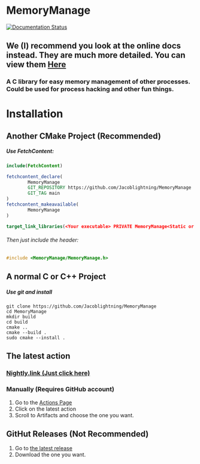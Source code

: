 # MemoryManage

[![Documentation Status](https://readthedocs.org/projects/memorymanage/badge/?version=latest)](https://memorymanage.readthedocs.io/en/latest/?badge=latest)

## We (I) recommend you look at the online docs instead. They are much more detailed. You can view them [Here](https://memorymanage.readthedocs.io)
### A C library for easy memory management of other processes. Could be used for process hacking and other fun things.
# Installation
## Another CMake Project (Recommended)
##### Use FetchContent:
```cmake
include(FetchContent)

fetchcontent_declare(
        MemoryManage
        GIT_REPOSITORY https://github.com/Jacoblightning/MemoryManage
        GIT_TAG main
)
fetchcontent_makeavailable(
        MemoryManage
)

target_link_libraries(<Your executable> PRIVATE MemoryManage<Static or Dynamic>)
```
###### Then just include the header:
```c++ // At the very least, IDEA does not accept C as a language here.
#include <MemoryManage/MemoryManage.h>
```
## A normal C or C++ Project
##### Use git and install
```shell
git clone https://github.com/Jacoblightning/MemoryManage
cd MemoryManage
mkdir build
cd build
cmake ..
cmake --build .
sudo cmake --install .
```
## The latest action
### [Nightly.link (Just click here)](https://nightly.link/Jacoblightning/MemoryManage/workflows/cmake-single-platform-release/main)
### Manually (Requires GitHub account)
1. Go to the [Actions Page](https://github.com/Jacoblightning/MemoryManage/actions/workflows/cmake-single-platform-release.yml)
2. Click on the latest action
3. Scroll to Artifacts and choose the one you want.
## GitHut Releases (Not Recommended)
1. Go to [the latest release](https://github.com/Jacoblightning/MemoryManage/releases/latest)
2. Download the one you want.